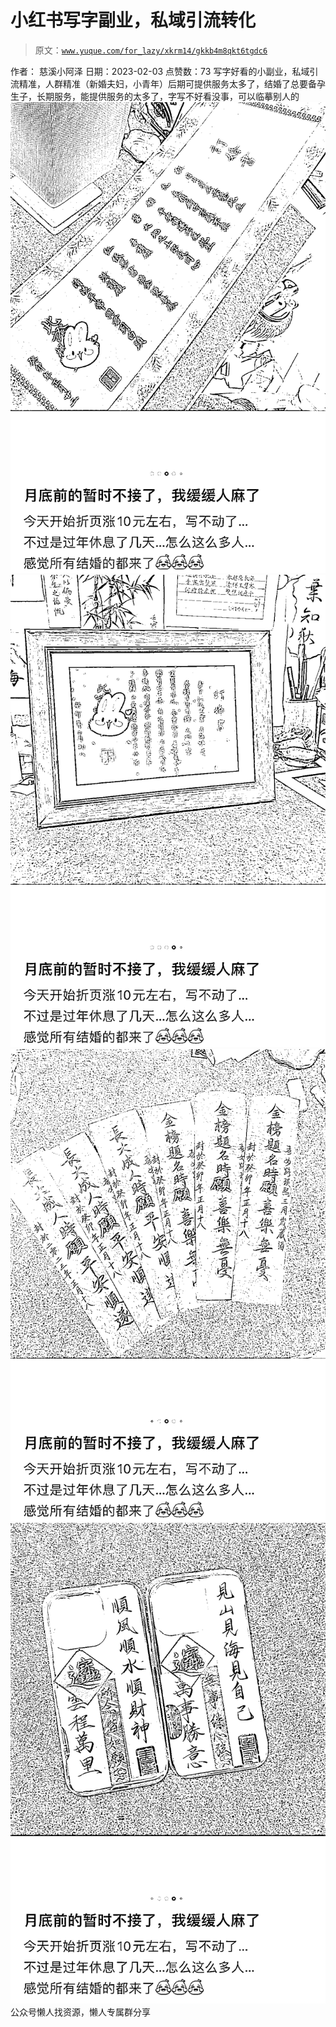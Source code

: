 # 小红书写字副业，私域引流转化

> 原文：[`www.yuque.com/for_lazy/xkrm14/gkkb4m8qkt6tgdc6`](https://www.yuque.com/for_lazy/xkrm14/gkkb4m8qkt6tgdc6)

<ne-p id="ua3c55f2f" data-lake-id="ua3c55f2f"><ne-text id="u2e44d324">作者： 慈溪小阿泽</ne-text></ne-p> <ne-p id="u98e947d9" data-lake-id="u98e947d9"><ne-text id="udd24d91f">日期：2023-02-03</ne-text></ne-p> <ne-p id="ucdb6d0cc" data-lake-id="ucdb6d0cc"><ne-text id="u383837e6">点赞数：</ne-text><ne-text id="u7d09c738" ne-bold="true">73</ne-text></ne-p> <ne-hole id="uce576077" data-lake-id="uce576077"><ne-card data-card-name="hr" data-card-type="block" id="d4g4Y" data-event-boundary="card"><ne-p id="u0e0739e1" data-lake-id="u0e0739e1"><ne-text id="u835289d4">写字好看的小副业，私域引流精准，人群精准（新婚夫妇，小青年）后期可提供服务太多了，结婚了总要备孕生子，长期服务，能提供服务的太多了，字写不好看没事，可以临摹别人的</ne-text></ne-p> <ne-p id="u78ea3a8b" data-lake-id="u78ea3a8b"><ne-card data-card-name="image" data-card-type="inline" id="x0BG3" data-event-boundary="card">![](img/93f58f43f19262dde3b931d40355be2c.png)</ne-card></ne-p> <ne-p id="u4890cf50" data-lake-id="u4890cf50"><ne-card data-card-name="image" data-card-type="inline" id="zlcAw" data-event-boundary="card">![](img/25698864e74fed452cb571e765dbaa82.png)</ne-card></ne-p> <ne-p id="ufc3cc6b4" data-lake-id="ufc3cc6b4"><ne-card data-card-name="image" data-card-type="inline" id="IWcE3" data-event-boundary="card">![](img/3a95d4f576efd0291ae06130cff5073f.png)</ne-card></ne-p> <ne-p id="ua0165c77" data-lake-id="ua0165c77"><ne-card data-card-name="image" data-card-type="inline" id="xquRz" data-event-boundary="card">![](img/c35a6c7639ca27e9142dacd555108df3.png)</ne-card></ne-p> <ne-hole id="ucbaa05c2" data-lake-id="ucbaa05c2"><ne-card data-card-name="hr" data-card-type="block" id="Fp2Bx" data-event-boundary="card"><ne-p id="uf6d65c40" data-lake-id="uf6d65c40"><ne-text id="u745e0a34">公众号懒人找资源，懒人专属群分享</ne-text></ne-p></ne-card></ne-hole></ne-card></ne-hole>